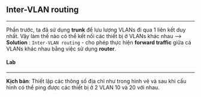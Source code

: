 ## Inter-VLAN routing 
___
Phần trước, ta đã sử dụng **trunk** để lưu lượng VLANs đi qua 1 liên kết duy nhất. Vậy làm thế nào có thể kết nối các thiết bị ở VLANs khác nhau
--> **Solution** : `Inter-VLAN routing` - cho phép thực hiện **forward traffic** giữa cá VLANs khác nhau bằng việc sử dụng **router**.

#### Lab
___
**Kịch bản**: Thiết lập các thông số địa chỉ như trong hình vẽ và sau khi cấu hình có thể ping được các thiết bị ở 2 VLAN 10 và 20 với nhau.
